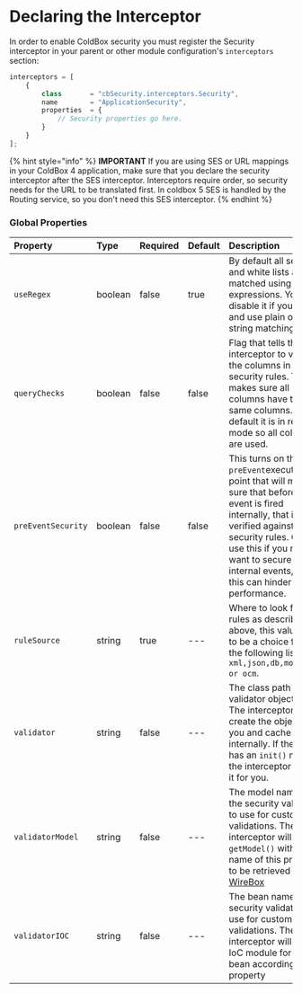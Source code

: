 # Declaring the Interceptor

In order to enable ColdBox security you must register the Security interceptor in your parent or other module configuration's `interceptors` section:

```javascript
interceptors = [
    { 
        class       = "cbSecurity.interceptors.Security", 
        name        = "ApplicationSecurity", 
        properties  = {
            // Security properties go here.
        }
    }
];
```

{% hint style="info" %}
**IMPORTANT** If you are using SES or URL mappings in your ColdBox 4 application, make sure that you declare the security interceptor after the SES interceptor. Interceptors require order, so security needs for the URL to be translated first. In coldbox 5 SES is handled by the Routing service, so you don't need this SES interceptor.
{% endhint %}

### Global Properties

| Property | Type | Required | Default | Description |
| :--- | :--- | :--- | :--- | :--- |
| `useRegex` | boolean | false | true | By default all secure and white lists are matched using regular expressions. You can disable it if you like and use plain old string matching. |
| `queryChecks` | boolean | false | false | Flag that tells the interceptor to validate the columns in the security rules. This makes sure all columns have the same columns. By default it is in relaxed mode so all columns are used. |
| `preEventSecurity` | boolean | false | false | This turns on the `preEvent`execution point that will make sure that before any event is fired internally, that its verified against the security rules. Only use this if you really want to secure all internal events, else this can hinder performance. |
| `ruleSource` | string | true | --- | Where to look for the rules as described above, this value has to be a choice from the following list `xml,json,db,model,ioc or ocm`. |
| `validator` | string | false | --- | The class path of the validator object to use. The interceptor will create the object for you and cache it internally. If the object has an `init()` method, the interceptor will call it for you. |
| `validatorModel` | string | false | --- | The model name of the security validator to use for custom validations. The interceptor will call `getModel()` with the name of this property to be retrieved via [WireBox](http://wirebox.ortusbooks.com/) |
| `validatorIOC` | string | false | --- | The bean name of the security validator to use for custom validations. The interceptor will ask the IoC module for the bean according to this property |


